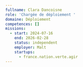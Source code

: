 ```yaml
---
fullname: Clara Dancoisne
role: 'Chargée de déploiement '
domaine: Déploiement
competences: []
missions:
  - start: 2024-07-16
    end: 2026-02-28
    status: independent
    employer: Malt
    startups:
      - france.nation.verte.agir
---
```

